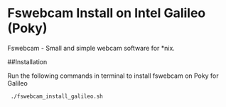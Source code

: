 # Fswebcam Install on Intel Galileo (Poky)

Fswebcam - Small and simple webcam software for *nix.

##Installation

Run the following commands in terminal to install fswebcam on Poky for Galileo

```bash
 ./fswebcam_install_galileo.sh
```
